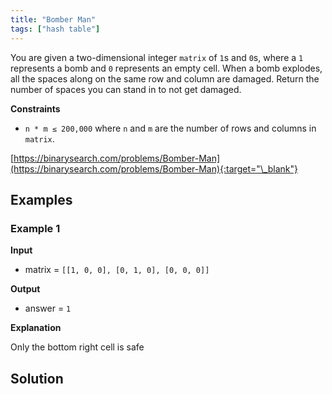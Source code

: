 ```yaml
---
title: "Bomber Man"
tags: ["hash table"]
---
```


You are given a two-dimensional integer `matrix` of `1`s and `0`s, where a `1` represents a bomb and `0` represents an empty cell. When a bomb explodes, all the spaces along on the same row and column are damaged. Return the number of spaces you can stand in to not get damaged.

**Constraints**

- `n * m ≤ 200,000` where `n` and `m` are the number of rows and columns in `matrix`.

[https://binarysearch.com/problems/Bomber-Man](https://binarysearch.com/problems/Bomber-Man){:target="\_blank"}

## Examples

### Example 1

**Input**

- matrix = `[[1, 0, 0], [0, 1, 0], [0, 0, 0]]`

**Output**

- answer = `1`

**Explanation**

Only the bottom right cell is safe

## Solution

<script src="https://gist.github.com/yaeba/16da7be5123724fcf6eccc25581cef5a.js?file=Bomber-Man.py"></script>
